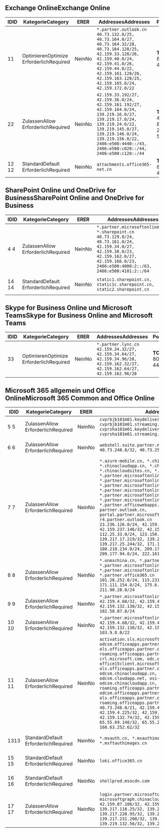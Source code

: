 <!--THIS FILE IS AUTOMATICALLY GENERATED. MANUAL CHANGES WILL BE OVERWRITTEN.-->
<!--Please contact the Office 365 Endpoints team with any questions.-->
<!--China endpoints version 2020033100-->
<!--File generated 2020-03-31 08:00:04.4420-->

## <a name="exchange-online"></a><span data-ttu-id="f4d34-101">Exchange Online</span><span class="sxs-lookup"><span data-stu-id="f4d34-101">Exchange Online</span></span>

<span data-ttu-id="f4d34-102">ID</span><span class="sxs-lookup"><span data-stu-id="f4d34-102">ID</span></span> | <span data-ttu-id="f4d34-103">Kategorie</span><span class="sxs-lookup"><span data-stu-id="f4d34-103">Category</span></span> | <span data-ttu-id="f4d34-104">ER</span><span class="sxs-lookup"><span data-stu-id="f4d34-104">ER</span></span> | <span data-ttu-id="f4d34-105">Addresses</span><span class="sxs-lookup"><span data-stu-id="f4d34-105">Addresses</span></span> | <span data-ttu-id="f4d34-106">Ports</span><span class="sxs-lookup"><span data-stu-id="f4d34-106">Ports</span></span>
-- | -------------------- | -- | ---------------------------------------------------------------------------------------------------------------------------------------------------------------------------------------------------------------------------------------------- | ------------------------
<span data-ttu-id="f4d34-107">1</span><span class="sxs-lookup"><span data-stu-id="f4d34-107">1</span></span> | <span data-ttu-id="f4d34-108">Optimieren</span><span class="sxs-lookup"><span data-stu-id="f4d34-108">Optimize</span></span><BR><span data-ttu-id="f4d34-109">Erforderlich</span><span class="sxs-lookup"><span data-stu-id="f4d34-109">Required</span></span> | <span data-ttu-id="f4d34-110">Nein</span><span class="sxs-lookup"><span data-stu-id="f4d34-110">No</span></span> | `*.partner.outlook.cn`<BR>`40.73.132.0/25, 40.73.164.0/27, 40.73.164.32/28, 40.73.164.128/25, 42.159.33.128/26, 42.159.40.0/24, 42.159.41.0/26, 42.159.44.0/22, 42.159.161.128/26, 42.159.163.128/25, 42.159.165.0/24, 42.159.172.0/22` | <span data-ttu-id="f4d34-111">**TCP:** 443, 80</span><span class="sxs-lookup"><span data-stu-id="f4d34-111">**TCP:** 443, 80</span></span>
<span data-ttu-id="f4d34-112">2</span><span class="sxs-lookup"><span data-stu-id="f4d34-112">2</span></span> | <span data-ttu-id="f4d34-113">Zulassen</span><span class="sxs-lookup"><span data-stu-id="f4d34-113">Allow</span></span><BR><span data-ttu-id="f4d34-114">Erforderlich</span><span class="sxs-lookup"><span data-stu-id="f4d34-114">Required</span></span> | <span data-ttu-id="f4d34-115">Nein</span><span class="sxs-lookup"><span data-stu-id="f4d34-115">No</span></span> | `42.159.33.192/27, 42.159.36.0/24, 42.159.161.192/27, 42.159.164.0/24, 139.219.16.0/27, 139.219.17.0/24, 139.219.24.0/22, 139.219.145.0/27, 139.219.146.0/24, 139.219.156.0/22, 2406:e500:4440::/43, 2406:e500:c020::/44, 2406:e500:c120::/44` | <span data-ttu-id="f4d34-116">**TCP:** 25, 443, 53, 80</span><span class="sxs-lookup"><span data-stu-id="f4d34-116">**TCP:** 25, 443, 53, 80</span></span>
<span data-ttu-id="f4d34-117">12 </span><span class="sxs-lookup"><span data-stu-id="f4d34-117">12</span></span> | <span data-ttu-id="f4d34-118">Standard</span><span class="sxs-lookup"><span data-stu-id="f4d34-118">Default</span></span><BR><span data-ttu-id="f4d34-119">Erforderlich</span><span class="sxs-lookup"><span data-stu-id="f4d34-119">Required</span></span> | <span data-ttu-id="f4d34-120">Nein</span><span class="sxs-lookup"><span data-stu-id="f4d34-120">No</span></span> | `attachments.office365-net.cn` | <span data-ttu-id="f4d34-121">**TCP:** 443, 80</span><span class="sxs-lookup"><span data-stu-id="f4d34-121">**TCP:** 443, 80</span></span>

## <a name="sharepoint-online-and-onedrive-for-business"></a><span data-ttu-id="f4d34-122">SharePoint Online und OneDrive for Business</span><span class="sxs-lookup"><span data-stu-id="f4d34-122">SharePoint Online and OneDrive for Business</span></span>

<span data-ttu-id="f4d34-123">ID</span><span class="sxs-lookup"><span data-stu-id="f4d34-123">ID</span></span> | <span data-ttu-id="f4d34-124">Kategorie</span><span class="sxs-lookup"><span data-stu-id="f4d34-124">Category</span></span> | <span data-ttu-id="f4d34-125">ER</span><span class="sxs-lookup"><span data-stu-id="f4d34-125">ER</span></span> | <span data-ttu-id="f4d34-126">Addresses</span><span class="sxs-lookup"><span data-stu-id="f4d34-126">Addresses</span></span> | <span data-ttu-id="f4d34-127">Ports</span><span class="sxs-lookup"><span data-stu-id="f4d34-127">Ports</span></span>
-- | ------------------- | -- | --------------------------------------------------------------------------------------------------------------------------------------------------------------------------------------------------- | ----------------
<span data-ttu-id="f4d34-128">4 </span><span class="sxs-lookup"><span data-stu-id="f4d34-128">4</span></span> | <span data-ttu-id="f4d34-129">Zulassen</span><span class="sxs-lookup"><span data-stu-id="f4d34-129">Allow</span></span><BR><span data-ttu-id="f4d34-130">Erforderlich</span><span class="sxs-lookup"><span data-stu-id="f4d34-130">Required</span></span> | <span data-ttu-id="f4d34-131">Nein</span><span class="sxs-lookup"><span data-stu-id="f4d34-131">No</span></span> | `*.partner.microsoftonline.cn, *.sharepoint.cn`<BR>`40.73.129.0/24, 40.73.161.0/24, 42.159.34.0/27, 42.159.38.0/23, 42.159.162.0/27, 42.159.166.0/23, 2406:e500:4000:2::/63, 2406:e500:4101:2::/64` | <span data-ttu-id="f4d34-132">**TCP:** 443, 80</span><span class="sxs-lookup"><span data-stu-id="f4d34-132">**TCP:** 443, 80</span></span>
<span data-ttu-id="f4d34-133">14 </span><span class="sxs-lookup"><span data-stu-id="f4d34-133">14</span></span> | <span data-ttu-id="f4d34-134">Standard</span><span class="sxs-lookup"><span data-stu-id="f4d34-134">Default</span></span><BR><span data-ttu-id="f4d34-135">Erforderlich</span><span class="sxs-lookup"><span data-stu-id="f4d34-135">Required</span></span> | <span data-ttu-id="f4d34-136">Nein</span><span class="sxs-lookup"><span data-stu-id="f4d34-136">No</span></span> | `static1.sharepoint.cn, static1c.sharepoint.cn, static2.sharepoint.cn` | <span data-ttu-id="f4d34-137">**TCP:** 443, 80</span><span class="sxs-lookup"><span data-stu-id="f4d34-137">**TCP:** 443, 80</span></span>

## <a name="skype-for-business-online-and-microsoft-teams"></a><span data-ttu-id="f4d34-138">Skype for Business Online und Microsoft Teams</span><span class="sxs-lookup"><span data-stu-id="f4d34-138">Skype for Business Online and Microsoft Teams</span></span>

<span data-ttu-id="f4d34-139">ID</span><span class="sxs-lookup"><span data-stu-id="f4d34-139">ID</span></span> | <span data-ttu-id="f4d34-140">Kategorie</span><span class="sxs-lookup"><span data-stu-id="f4d34-140">Category</span></span> | <span data-ttu-id="f4d34-141">ER</span><span class="sxs-lookup"><span data-stu-id="f4d34-141">ER</span></span> | <span data-ttu-id="f4d34-142">Addresses</span><span class="sxs-lookup"><span data-stu-id="f4d34-142">Addresses</span></span> | <span data-ttu-id="f4d34-143">Ports</span><span class="sxs-lookup"><span data-stu-id="f4d34-143">Ports</span></span>
-- | -------------------- | -- | -------------------------------------------------------------------------------------------------------------------------------- | ----------------
<span data-ttu-id="f4d34-144">3</span><span class="sxs-lookup"><span data-stu-id="f4d34-144">3</span></span> | <span data-ttu-id="f4d34-145">Optimieren</span><span class="sxs-lookup"><span data-stu-id="f4d34-145">Optimize</span></span><BR><span data-ttu-id="f4d34-146">Erforderlich</span><span class="sxs-lookup"><span data-stu-id="f4d34-146">Required</span></span> | <span data-ttu-id="f4d34-147">Nein</span><span class="sxs-lookup"><span data-stu-id="f4d34-147">No</span></span> | `*.partner.lync.cn`<BR>`42.159.34.32/27, 42.159.34.64/27, 42.159.34.96/28, 42.159.162.32/27, 42.159.162.64/27, 42.159.162.96/28` | <span data-ttu-id="f4d34-148">**TCP:** 443, 80</span><span class="sxs-lookup"><span data-stu-id="f4d34-148">**TCP:** 443, 80</span></span>

## <a name="microsoft-365-common-and-office-online"></a><span data-ttu-id="f4d34-149">Microsoft 365 allgemein und Office Online</span><span class="sxs-lookup"><span data-stu-id="f4d34-149">Microsoft 365 Common and Office Online</span></span>

<span data-ttu-id="f4d34-150">ID</span><span class="sxs-lookup"><span data-stu-id="f4d34-150">ID</span></span> | <span data-ttu-id="f4d34-151">Kategorie</span><span class="sxs-lookup"><span data-stu-id="f4d34-151">Category</span></span> | <span data-ttu-id="f4d34-152">ER</span><span class="sxs-lookup"><span data-stu-id="f4d34-152">ER</span></span> | <span data-ttu-id="f4d34-153">Addresses</span><span class="sxs-lookup"><span data-stu-id="f4d34-153">Addresses</span></span> | <span data-ttu-id="f4d34-154">Ports</span><span class="sxs-lookup"><span data-stu-id="f4d34-154">Ports</span></span>
-- | ------------------- | -- | ---------------------------------------------------------------------------------------------------------------------------------------------------------------------------------------------------------------------------------------------------------------------------------------------------------------------------------------------------------------------------------------------------------------------------------------------------------------------------------------------------------------------------------------------------------------------------------------------------------------------------------------------------------------------------------------------------------------------------------------------------------------------------------------------------------------------------------------------------------------------------- | ----------------
<span data-ttu-id="f4d34-155">5 </span><span class="sxs-lookup"><span data-stu-id="f4d34-155">5</span></span> | <span data-ttu-id="f4d34-156">Zulassen</span><span class="sxs-lookup"><span data-stu-id="f4d34-156">Allow</span></span><BR><span data-ttu-id="f4d34-157">Erforderlich</span><span class="sxs-lookup"><span data-stu-id="f4d34-157">Required</span></span> | <span data-ttu-id="f4d34-158">Nein</span><span class="sxs-lookup"><span data-stu-id="f4d34-158">No</span></span> | `cvprbjb101m01.keydelivery.mediaservices.chinacloudapi.cn, cvprbjb101m01.streaming.mediaservices.chinacloudapi.cn, cvprsha101m01.keydelivery.mediaservices.chinacloudapi.cn, cvprsha101m01.streaming.mediaservices.chinacloudapi.cn` | <span data-ttu-id="f4d34-159">**TCP:** 443, 80</span><span class="sxs-lookup"><span data-stu-id="f4d34-159">**TCP:** 443, 80</span></span>
<span data-ttu-id="f4d34-160">6 </span><span class="sxs-lookup"><span data-stu-id="f4d34-160">6</span></span> | <span data-ttu-id="f4d34-161">Zulassen</span><span class="sxs-lookup"><span data-stu-id="f4d34-161">Allow</span></span><BR><span data-ttu-id="f4d34-162">Erforderlich</span><span class="sxs-lookup"><span data-stu-id="f4d34-162">Required</span></span> | <span data-ttu-id="f4d34-163">Nein</span><span class="sxs-lookup"><span data-stu-id="f4d34-163">No</span></span> | `webshell.suite.partner.microsoftonline.cn`<BR>`40.73.248.8/32, 40.73.252.10/32` | <span data-ttu-id="f4d34-164">**TCP:** 443, 80</span><span class="sxs-lookup"><span data-stu-id="f4d34-164">**TCP:** 443, 80</span></span>
<span data-ttu-id="f4d34-165">7 </span><span class="sxs-lookup"><span data-stu-id="f4d34-165">7</span></span> | <span data-ttu-id="f4d34-166">Zulassen</span><span class="sxs-lookup"><span data-stu-id="f4d34-166">Allow</span></span><BR><span data-ttu-id="f4d34-167">Erforderlich</span><span class="sxs-lookup"><span data-stu-id="f4d34-167">Required</span></span> | <span data-ttu-id="f4d34-168">Nein</span><span class="sxs-lookup"><span data-stu-id="f4d34-168">No</span></span> | `*.azure-mobile.cn, *.chinacloudapi.cn, *.chinacloudapp.cn, *.chinacloud-mobile.cn, *.chinacloudsites.cn, *.partner.microsoftonline-m.cn, *.partner.microsoftonline-m.net.cn, *.partner.microsoftonline-m-i.cn, *.partner.microsoftonline-m-i.net.cn, *.partner.microsoftonline-p.net.cn, *.partner.microsoftonline-p-i.cn, *.partner.microsoftonline-p-i.net.cn, *.partner.officewebapps.cn, *.windowsazure.cn, partner.outlook.cn, portal.partner.microsoftonline.cdnsvc.com, r4.partner.outlook.cn`<BR>`23.236.126.0/24, 42.159.224.122/32, 42.159.233.91/32, 42.159.237.146/32, 42.159.238.120/32, 58.68.168.0/24, 112.25.33.0/24, 123.150.49.0/24, 125.65.247.0/24, 139.217.17.219/32, 139.217.19.156/32, 139.217.21.3/32, 139.217.25.244/32, 171.107.84.0/24, 180.210.232.0/24, 180.210.234.0/24, 209.177.86.0/24, 209.177.90.0/24, 209.177.94.0/24, 222.161.226.0/24` | <span data-ttu-id="f4d34-169">**TCP:** 443, 80</span><span class="sxs-lookup"><span data-stu-id="f4d34-169">**TCP:** 443, 80</span></span>
<span data-ttu-id="f4d34-170">8 </span><span class="sxs-lookup"><span data-stu-id="f4d34-170">8</span></span> | <span data-ttu-id="f4d34-171">Zulassen</span><span class="sxs-lookup"><span data-stu-id="f4d34-171">Allow</span></span><BR><span data-ttu-id="f4d34-172">Erforderlich</span><span class="sxs-lookup"><span data-stu-id="f4d34-172">Required</span></span> | <span data-ttu-id="f4d34-173">Nein</span><span class="sxs-lookup"><span data-stu-id="f4d34-173">No</span></span> | `*.onmschina.cn, *.partner.microsoftonline.net.cn, *.partner.microsoftonline-i.cn, *.partner.microsoftonline-i.net.cn, *.partner.office365.cn`<BR>`101.28.252.0/24, 115.231.150.0/24, 123.235.32.0/24, 171.111.154.0/24, 175.6.10.0/24, 180.210.229.0/24, 211.90.28.0/24` | <span data-ttu-id="f4d34-174">**TCP:** 443, 80</span><span class="sxs-lookup"><span data-stu-id="f4d34-174">**TCP:** 443, 80</span></span>
<span data-ttu-id="f4d34-175">9 </span><span class="sxs-lookup"><span data-stu-id="f4d34-175">9</span></span> | <span data-ttu-id="f4d34-176">Zulassen</span><span class="sxs-lookup"><span data-stu-id="f4d34-176">Allow</span></span><BR><span data-ttu-id="f4d34-177">Erforderlich</span><span class="sxs-lookup"><span data-stu-id="f4d34-177">Required</span></span> | <span data-ttu-id="f4d34-178">Nein</span><span class="sxs-lookup"><span data-stu-id="f4d34-178">No</span></span> | `*.partner.microsoftonline-p.cn`<BR>`42.159.4.68/32, 42.159.4.200/32, 42.159.7.156/32, 42.159.132.138/32, 42.159.133.17/32, 42.159.135.78/32, 182.50.87.0/24` | <span data-ttu-id="f4d34-179">**TCP:** 443, 80</span><span class="sxs-lookup"><span data-stu-id="f4d34-179">**TCP:** 443, 80</span></span>
<span data-ttu-id="f4d34-180">10  </span><span class="sxs-lookup"><span data-stu-id="f4d34-180">10</span></span> | <span data-ttu-id="f4d34-181">Zulassen</span><span class="sxs-lookup"><span data-stu-id="f4d34-181">Allow</span></span><BR><span data-ttu-id="f4d34-182">Erforderlich</span><span class="sxs-lookup"><span data-stu-id="f4d34-182">Required</span></span> | <span data-ttu-id="f4d34-183">Nein</span><span class="sxs-lookup"><span data-stu-id="f4d34-183">No</span></span> | `*.partner.microsoftonline.cn`<BR>`42.159.4.68/32, 42.159.4.200/32, 42.159.7.156/32, 42.159.132.138/32, 42.159.133.17/32, 42.159.135.78/32, 103.9.8.0/22` | <span data-ttu-id="f4d34-184">**TCP:** 443, 80</span><span class="sxs-lookup"><span data-stu-id="f4d34-184">**TCP:** 443, 80</span></span>
<span data-ttu-id="f4d34-185">11 </span><span class="sxs-lookup"><span data-stu-id="f4d34-185">11</span></span> | <span data-ttu-id="f4d34-186">Zulassen</span><span class="sxs-lookup"><span data-stu-id="f4d34-186">Allow</span></span><BR><span data-ttu-id="f4d34-187">Erforderlich</span><span class="sxs-lookup"><span data-stu-id="f4d34-187">Required</span></span> | <span data-ttu-id="f4d34-188">Nein</span><span class="sxs-lookup"><span data-stu-id="f4d34-188">No</span></span> | `activation.sls.microsoft.com, bjb-odcsm.officeapps.partner.office365.cn, bjb-ols.officeapps.partner.office365.cn, bjb-roaming.officeapps.partner.office365.cn, crl.microsoft.com, odc.officeapps.live.com, office15client.microsoft.com, officecdn.microsoft.com, ols.officeapps.partner.office365.cn, osi-prod-bjb01-odcsm.chinacloudapp.cn, osiprod-scus01-odcsm.cloudapp.net, osi-prod-sha01-odcsm.chinacloudapp.cn, roaming.officeapps.partner.office365.cn, sha-odcsm.officeapps.partner.office365.cn, sha-ols.officeapps.partner.office365.cn, sha-roaming.officeapps.partner.office365.cn`<BR>`40.73.248.0/21, 42.159.4.45/32, 42.159.4.50/32, 42.159.4.225/32, 42.159.7.13/32, 42.159.132.73/32, 42.159.132.74/32, 42.159.132.75/32, 65.52.98.231/32, 65.55.69.140/32, 65.55.227.140/32, 70.37.81.47/32, 168.63.252.62/32` | <span data-ttu-id="f4d34-189">**TCP:** 443, 80</span><span class="sxs-lookup"><span data-stu-id="f4d34-189">**TCP:** 443, 80</span></span>
<span data-ttu-id="f4d34-190">13</span><span class="sxs-lookup"><span data-stu-id="f4d34-190">13</span></span> | <span data-ttu-id="f4d34-191">Standard</span><span class="sxs-lookup"><span data-stu-id="f4d34-191">Default</span></span><BR><span data-ttu-id="f4d34-192">Erforderlich</span><span class="sxs-lookup"><span data-stu-id="f4d34-192">Required</span></span> | <span data-ttu-id="f4d34-193">Nein</span><span class="sxs-lookup"><span data-stu-id="f4d34-193">No</span></span> | `*.msauth.cn, *.msauthimages.cn, *.msftauth.cn, *.msftauthimages.cn` | <span data-ttu-id="f4d34-194">**TCP:** 443, 80</span><span class="sxs-lookup"><span data-stu-id="f4d34-194">**TCP:** 443, 80</span></span>
<span data-ttu-id="f4d34-195">15 </span><span class="sxs-lookup"><span data-stu-id="f4d34-195">15</span></span> | <span data-ttu-id="f4d34-196">Standard</span><span class="sxs-lookup"><span data-stu-id="f4d34-196">Default</span></span><BR><span data-ttu-id="f4d34-197">Erforderlich</span><span class="sxs-lookup"><span data-stu-id="f4d34-197">Required</span></span> | <span data-ttu-id="f4d34-198">Nein</span><span class="sxs-lookup"><span data-stu-id="f4d34-198">No</span></span> | `loki.office365.cn` | <span data-ttu-id="f4d34-199">**TCP:** 443</span><span class="sxs-lookup"><span data-stu-id="f4d34-199">**TCP:** 443</span></span>
<span data-ttu-id="f4d34-200">16 </span><span class="sxs-lookup"><span data-stu-id="f4d34-200">16</span></span> | <span data-ttu-id="f4d34-201">Standard</span><span class="sxs-lookup"><span data-stu-id="f4d34-201">Default</span></span><BR><span data-ttu-id="f4d34-202">Erforderlich</span><span class="sxs-lookup"><span data-stu-id="f4d34-202">Required</span></span> | <span data-ttu-id="f4d34-203">Nein</span><span class="sxs-lookup"><span data-stu-id="f4d34-203">No</span></span> | `shellprod.msocdn.com` | <span data-ttu-id="f4d34-204">**TCP:** 443</span><span class="sxs-lookup"><span data-stu-id="f4d34-204">**TCP:** 443</span></span>
<span data-ttu-id="f4d34-205">17 </span><span class="sxs-lookup"><span data-stu-id="f4d34-205">17</span></span> | <span data-ttu-id="f4d34-206">Zulassen</span><span class="sxs-lookup"><span data-stu-id="f4d34-206">Allow</span></span><BR><span data-ttu-id="f4d34-207">Erforderlich</span><span class="sxs-lookup"><span data-stu-id="f4d34-207">Required</span></span> | <span data-ttu-id="f4d34-208">Nein</span><span class="sxs-lookup"><span data-stu-id="f4d34-208">No</span></span> | `login.partner.microsoftonline.cn, microsoftgraph.chinacloudapi.cn`<BR>`42.159.87.106/32, 42.159.92.96/32, 139.217.115.121/32, 139.217.118.25/32, 139.217.118.46/32, 139.217.118.54/32, 139.217.228.95/32, 139.217.231.198/32, 139.217.231.208/32, 139.217.231.219/32, 139.219.132.56/32, 139.219.133.182/32` | <span data-ttu-id="f4d34-209">**TCP:** 443, 80</span><span class="sxs-lookup"><span data-stu-id="f4d34-209">**TCP:** 443, 80</span></span>
